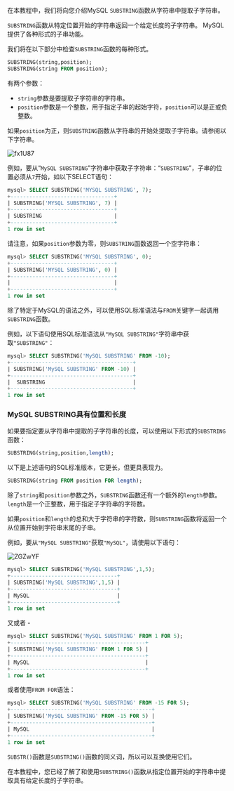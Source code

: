 在本教程中，我们将向您介绍MySQL `SUBSTRING`函数从字符串中提取子字符串。

`SUBSTRING`函数从特定位置开始的字符串返回一个给定长度的子字符串。 MySQL提供了各种形式的子串功能。

我们将在以下部分中检查`SUBSTRING`函数的每种形式。

```sql
SUBSTRING(string,position);
SUBSTRING(string FROM position);
```

有两个参数：

* `string`参数是要提取子字符串的字符串。
* `position`参数是一个整数，用于指定子串的起始字符，`position`可以是正或负整数。

如果`position`为正，则`SUBSTRING`函数从字符串的开始处提取子字符串。请参阅以下字符串。

![fx1U87](https://upiclw.oss-cn-beijing.aliyuncs.com/uPic/fx1U87.jpg)

例如，要从“`MySQL SUBSTRING`”字符串中获取子字符串：“`SUBSTRING`”，子串的位置必须从`7`开始，如以下SELECT语句：

```sql
mysql> SELECT SUBSTRING('MYSQL SUBSTRING', 7);
+---------------------------------+
| SUBSTRING('MYSQL SUBSTRING', 7) |
+---------------------------------+
| SUBSTRING                       |
+---------------------------------+
1 row in set
```

请注意，如果`position`参数为零，则`SUBSTRING`函数返回一个空字符串：

```sql
mysql> SELECT SUBSTRING('MYSQL SUBSTRING', 0);
+---------------------------------+
| SUBSTRING('MYSQL SUBSTRING', 0) |
+---------------------------------+
|                                 |
+---------------------------------+
1 row in set
```

除了特定于MySQL的语法之外，可以使用SQL标准语法与`FROM`关键字一起调用`SUBSTRING`函数。

例如，以下语句使用SQL标准语法从`"MySQL SUBSTRING"`字符串中获取`"SUBSTRING"`：

```sql
mysql> SELECT SUBSTRING('MySQL SUBSTRING' FROM -10);
+---------------------------------------+
| SUBSTRING('MySQL SUBSTRING' FROM -10) |
+---------------------------------------+
|  SUBSTRING                            |
+---------------------------------------+
1 row in set
```

### MySQL SUBSTRING具有位置和长度

如果要指定要从字符串中提取的子字符串的长度，可以使用以下形式的`SUBSTRING`函数：

```sql
SUBSTRING(string,position,length);
```

以下是上述语句的SQL标准版本，它更长，但更具表现力。

```sql
SUBSTRING(string FROM position FOR length);
```

除了`string`和`position`参数之外，`SUBSTRING`函数还有一个额外的`length`参数。`length`是一个正整数，用于指定子字符串的字符数。

如果`position`和`length`的总和大于字符串的字符数，则`SUBSTRING`函数将返回一个从位置开始到字符串末尾的子串。

例如，要从`"MySQL SUBSTRING"`获取`"MySQL"`，请使用以下语句：

![ZGZwYF](https://upiclw.oss-cn-beijing.aliyuncs.com/uPic/ZGZwYF.jpg)

```sql
mysql> SELECT SUBSTRING('MySQL SUBSTRING',1,5);
+----------------------------------+
| SUBSTRING('MySQL SUBSTRING',1,5) |
+----------------------------------+
| MySQL                            |
+----------------------------------+
1 row in set
```

又或者 - 

```sql
mysql> SELECT SUBSTRING('MySQL SUBSTRING' FROM 1 FOR 5);
+-------------------------------------------+
| SUBSTRING('MySQL SUBSTRING' FROM 1 FOR 5) |
+-------------------------------------------+
| MySQL                                     |
+-------------------------------------------+
1 row in set
```

或者使用`FROM FOR`语法：

```sql
mysql> SELECT SUBSTRING('MySQL SUBSTRING' FROM -15 FOR 5);
+---------------------------------------------+
| SUBSTRING('MySQL SUBSTRING' FROM -15 FOR 5) |
+---------------------------------------------+
| MySQL                                       |
+---------------------------------------------+
1 row in set
```

`SUBSTR()`函数是`SUBSTRING()`函数的同义词，所以可以互换使用它们。

在本教程中，您已经了解了和使用`SUBSTRING()`函数从指定位置开始的字符串中提取具有给定长度的子字符串。